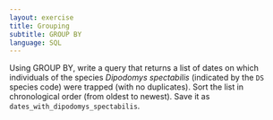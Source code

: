 ```yaml
---
layout: exercise
title: Grouping
subtitle: GROUP BY
language: SQL
---
```


Using GROUP BY, write a query that returns a list of dates on which individuals
of the species *Dipodomys spectabilis* (indicated by the `DS` species code) were
trapped (with no duplicates). Sort the list in chronological order (from oldest
to newest). Save it as `dates_with_dipodomys_spectabilis`.